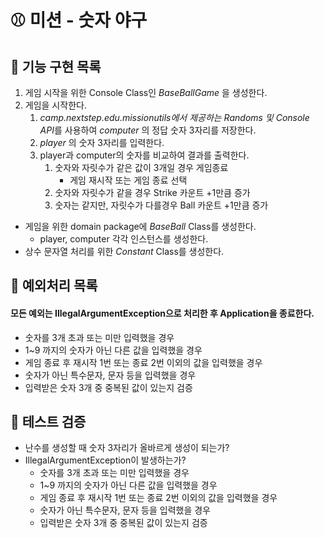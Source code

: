 # ⚾️ 미션 - 숫자 야구

## 📌 기능 구현 목록 

1. 게임 시작을 위한 Console Class인 *BaseBallGame* 을 생성한다.
2. 게임을 시작한다.
   1. *camp.nextstep.edu.missionutils에서 제공하는 Randoms 및 Console API*를 사용하여 *computer* 의 정답 숫자 3자리를 저장한다.
   2. *player* 의 숫자 3자리를 입력한다.
   3. player과 computer의 숫자를 비교하여 결과를 출력한다.
      1. 숫자와 자릿수가 같은 값이 3개일 경우 게임종료
         - 게임 재시작 또는 게임 종료 선택
      2. 숫자와 자릿수가 같을 경우 Strike 카운트 +1만큼 증가
      3. 숫자는 같지만, 자릿수가 다를경우 Ball 카운트 +1만큼 증가
- 게임을 위한 domain package에 *BaseBall* Class를 생성한다.
  - player, computer 각각 인스턴스를 생성한다.
- 상수 문자열 처리를 위한 *Constant* Class를 생성한다.

## 📌 예외처리 목록
#### 모든 예외는 IllegalArgumentException으로 처리한 후 Application을 종료한다.
- 숫자를 3개 초과 또는 미만 입력했을 경우
- 1~9 까지의 숫자가 아닌 다른 값을 입력했을 경우
- 게임 종료 후 재시작 1번 또는 종료 2번 이외의 값을 입력했을 경우
- 숫자가 아닌 특수문자, 문자 등을 입력했을 경우
- 입력받은 숫자 3개 중 중복된 값이 있는지 검증

## 📌 테스트 검증 
- 난수를 생성할 때 숫자 3자리가 올바르게 생성이 되는가?
- IllegalArgumentException이 발생하는가?
  - 숫자를 3개 초과 또는 미만 입력했을 경우
  - 1~9 까지의 숫자가 아닌 다른 값을 입력했을 경우
  - 게임 종료 후 재시작 1번 또는 종료 2번 이외의 값을 입력했을 경우
  - 숫자가 아닌 특수문자, 문자 등을 입력했을 경우
  - 입력받은 숫자 3개 중 중복된 값이 있는지 검증
